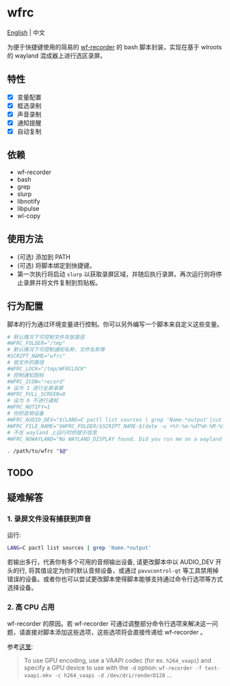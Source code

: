 # wfrc

[English](README.md) | 中文

为便于快捷键使用的简易的 [wf-recorder](https://github.com/ammen99/wf-recorder) 的 bash 脚本封装，实现在基于 wlroots 的 wayland 混成器上进行选区录屏。

## 特性

- [x] 变量配置
- [x] 框选录制
- [x] 声音录制
- [x] 通知提醒
- [x] 自动复制

## 依赖

- wf-recorder
- bash
- grep
- slurp
- libnotify
- libpulse
- wl-copy

## 使用方法

- (可选) 添加到 PATH
- (可选) 将脚本绑定到快捷键。
- 第一次执行将启动 `slurp` 以获取录屏区域，并随后执行录屏。再次运行则将停止录屏并将文件复制到剪贴板。

## 行为配置

脚本的行为通过环境变量进行控制。你可以另外编写一个脚本来自定义这些变量。

```bash
# 默认情况下可控制文件存放路径
#WFRC_FOLDER="/tmp"
# 默认情况下可控制通知名称，文件名称等
#SCRIPT_NAME="wfrc"
# 锁文件的路径
#WFRC_LOCK="/tmp/WFRCLOCK"
# 控制通知图标
#WFRC_ICON="record"
# 设为 1 进行全屏录屏
#WFRC_FULL_SCREEN=0
# 设为 0 不进行通知
#WFRC_NOTIFY=1
# 你的音频设备
#WFRC_AUDIO_DEV="$(LANG=C pactl list sources | grep 'Name.*output'|cut -d ' ' -f 2)"
#WFRC_FILE_NAME="$WFRC_FOLDER/$SCRIPT_NAME-$(date -u +%Y-%m-%dT%H-%M-%S).mp4"
# 不在 wayland 上运行时的提示信息
#WFRC_NOWAYLAND="No WAYLAND_DISPLAY found. Did you run me on a wayland compositor?"

. /path/to/wfrc "$@"
```

## TODO

## 疑难解答

### 1. 录屏文件没有捕获到声音

运行:
```bash
LANG=C pactl list sources | grep 'Name.*output'
```
  若输出多行，代表你有多个可用的音频输出设备, 请更改脚本中以 AUDIO_DEV 开头的行, 将其值设定为你的默认音频设备，或通过 `pavucontrol-qt` 等工具禁用掉错误的设备。或者你也可以尝试更改脚本使得脚本能够支持通过命令行选项等方式选择设备。

### 2. 高 CPU 占用

wf-recorder 的原因。若 wf-recorder 可通过调整部分命令行选项来解决这一问题，请直接对脚本添加这些选项，这些选项将会直接传递给 wf-recorder 。


参考[这里](https://github.com/ammen99/wf-recorder?tab=readme-ov-file#usage):

> To use GPU encoding, use a VAAPI codec (for ex. `h264_vaapi`) and specify a GPU device to use with the `-d` option:
> `wf-recorder -f test-vaapi.mkv -c h264_vaapi -d /dev/dri/renderD128` ...
